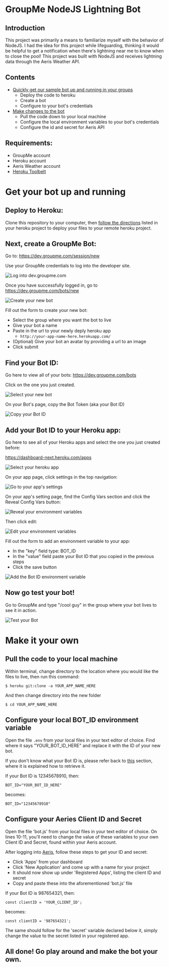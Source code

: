 # GroupMe NodeJS Lightning Bot

## Introduction

This project was primarily a means to familiarize myself with the behavior of NodeJS. I had the idea for this project while lifeguarding, thinking it would be helpful to get a notification when there's lightning near me to know when to close the pool! This project was built with NodeJS and receives lightning data through the Aeris Weather API.

## Contents

  * [Quickly get our sample bot up and running in your groups](#deploy)
    * Deploy the code to heroku
    * Create a bot
    * Configure to your bot's credentials
  * [Make changes to the bot](#pull)
    * Pull the code down to your local machine
    * Configure the local environment variables to your bot's credentials
    * Configure the id and secret for Aeris API

## Requirements:

  * GroupMe account
  * Heroku account
  * Aeris Weather account
  * [Heroku Toolbelt](https://toolbelt.heroku.com/)

# Get your bot up and running<a name="deploy"></a>

## Deploy to Heroku:

Clone this repository to your computer, then [follow the directions](https://devcenter.heroku.com/articles/git) listed in your heroku project to deploy your files to your remote heroku project.


## Next, create a GroupMe Bot:

Go to:
https://dev.groupme.com/session/new

Use your GroupMe credentials to log into the developer site.

![Log into dev.groupme.com](https://i.groupme.com/640x292.png.38c9e590383149c1a01424fc61cdce4e)

Once you have successfully logged in, go to https://dev.groupme.com/bots/new

![Create your new bot](http://i.groupme.com/567x373.png.242d18352d7742858cf9a263f597c5d9)

Fill out the form to create your new bot:

  * Select the group where you want the bot to live
  * Give your bot a name
  * Paste in the url to your newly deply heroku app
    * `http://your-app-name-here.herokuapp.com/`
  * (Optional) Give your bot an avatar by providing a url to an image
  * Click submit

## Find your Bot ID:<a name="get-bot-id"></a>

Go here to view all of your bots:
https://dev.groupme.com/bots

Click on the one you just created.

![Select your new bot](http://i.groupme.com/1174x422.png.a911e2a2feab491783c7821b58100f16)

On your Bot's page, copy the Bot Token (aka your Bot ID)

![Copy your Bot ID](http://i.groupme.com/685x371.png.215bafa0a50c4b868df7c3003fd7ffc0)

## Add your Bot ID to your Heroku app:

Go here to see all of your Heroku apps and select the one you just created before:

https://dashboard-next.heroku.com/apps

![Select your heroku app](http://i.groupme.com/920x722.png.46154d6b95f249539c594b129ddb7732)

On your app page, click settings in the top navigation:

![Go to your app's settings](http://i.groupme.com/722x127.png.27c0a2e83c524064bd41bb66df76d14c)

On your app's setting page, find the Config Vars section and click the Reveal Config Vars button:

![Reveal your environment variables](http://i.groupme.com/606x181.png.94d5157963bc419886e98e038e3195c3)

Then click edit:

![Edit your environment variables](http://i.groupme.com/796x212.png.b8979454fc4742c7bae688ac67262755)

Fill out the form to add an environment variable to your app:

  * In the "key" field type: BOT_ID
  * In the "value" field paste your Bot ID that you copied in the previous steps
  * Click the save button

![Add the Bot ID environment variable](http://i.groupme.com/790x167.png.8696884639c6406b859fbb90693760c2)

## Now go test your bot!

Go to GroupMe and type "/cool guy" in the group where your bot lives to see it in action.

![Test your Bot](http://i.groupme.com/821x587.png.7bcf55bed1c64acab83fa2c2ad0b0862)

# Make it your own<a name="pull"></a>

## Pull the code to your local machine

Within terminal, change directory to the location where you would like the files to live, then run this command:

    $ heroku git:clone -a YOUR_APP_NAME_HERE

And then change directory into the new folder

    $ cd YOUR_APP_NAME_HERE

## Configure your local BOT_ID environment variable

Open the file `.env` from your local files in your text editor of choice.
Find where it says "YOUR_BOT_ID_HERE" and replace it with the ID of your new bot.

If you don't know what your Bot ID is, please refer back to [this](#get-bot-id) section,
where it is explained how to retrieve it.

If your Bot ID is 12345678910, then:

    BOT_ID="YOUR_BOT_ID_HERE"

becomes:

    BOT_ID="12345678910"

## Configure your Aeries Client ID and Secret

Open the file 'bot.js' from your local files in your text editor of choice.
On lines 10-11, you'll need to change the value of these variables to your own Client ID and Secret, found within your Aeris account.

After logging into [Aeris](https://www.aerisweather.com/), follow these steps to get your ID and secret:
* Click 'Apps' from your dashboard
* Click 'New Application' and come up with a name for your project
* It should now show up under 'Registered Apps', listing the client ID and secret
* Copy and paste these into the aforementioned 'bot.js' file

If your Bot ID is 987654321, then:

    const clientID = 'YOUR_CLIENT_ID';

becomes:

    const clientID = '987654321';

The same should follow for the 'secret' variable declared below it, simply change the value to the secret listed in your registered app.

## All done! Go play around and make the bot your own.

